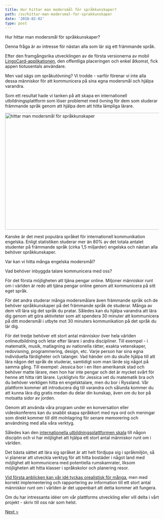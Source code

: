 ```yaml
---
title: Hur hittar man modersmål för språkkunskaper?
path: /sv/hittar-man-modersmal-for-sprakkunskaper
date: '2018-02-02'
type: post
---
```


Hur hittar man modersmål för språkkunskaper?

Denna fråga är av intresse för nästan alla som lär sig ett främmande språk.

Efter den framgångsrika utvecklingen av de första versionerna av mobil <a href="https://lingocard.com">LingoCard-applikationen</a>, den offentliga placeringen och enkel åtkomst, fick appen tiotusentals användare.

Men vad sägs om språkutövning? Vi trodde - varför förenar vi inte alla dessa människor för att kommunicera på sina egna modersmål och hjälpa varandra.

Som ett resultat hade vi tanken på att skapa en internationell utbildningsplattform som löser problemet med övning för dem som studerar främmande språk genom att hjälpa dem att hitta lämpliga lärare.

<img class="aligncenter wp-image-78 size-full" src="../images/platform/social-network.jpg" alt="hittar man modersmål för språkkunskaper" width="628" height="383" />

Kanske är det mest populära språket för internationell kommunikation engelska. Enligt statistiken studerar mer än 80% av det totala antalet studenter på främmande språk (cirka 1,5 miljarder) engelska och nästan alla behöver språkkunskaper.

Var kan vi hitta många engelska modersmål?

Vad behöver inbyggda talare kommunicera med oss?

För det första möjligheten att tjäna pengar online. Miljoner människor runt om i världen är redo att tjäna pengar online genom att kommunicera på sitt eget språk.

För det andra studerar många modersmålare även främmande språk och de behöver språkkunskaper på det främmande språk de studerar. Många av dem vill lära sig det språk du pratar. Således kan du hjälpa varandra att lära dig genom att göra aktiviteter som att spendera 30 minuter att kommunicera på ditt modersmål i utbyte mot 30 minuters kommunikation på det språk du lär dig.

För det tredje behöver ett stort antal människor över hela världen onlineutbildning och letar efter lärare i andra discipliner. Till exempel - i matematik, musik, matlagning av nationella rätter, exakta vetenskaper, redovisning, programmering, design, etc. Varje person har sina egna individuella färdigheter och talanger. Vad händer om du skulle hjälpa till att lära någon det språk de studerar, samtidigt som man lärde sig något på samma gång. Till exempel: Jessica bor i en liten amerikansk stad och behöver matte lärare, men hon har inte pengar och det är mycket svårt för henne att hitta rätt lärare. Lyckligtvis för Jessica vet du matematik bra och du behöver verkligen hitta en engelsktalare, men du bor i Ryssland. Vår plattform kommer att introducera dig till varandra och sålunda kommer du att kunna lära dig gratis medan du delar din kunskap, även om du bor på motsatta sidor av jorden.

Genom att använda våra program under en konversation eller videokonferens kan du snabbt skapa språkkort med nya ord och meningar som direkt kommer till ditt molnlagring för senare memorering och användning med alla våra verktyg.

Således kan den <a href="https://lingocard.com">internationella utbildningsplattformen skala</a> till någon disciplin och vi har möjlighet att hjälpa ett stort antal människor runt om i världen.

Det bästa sättet att lära sig språket är att helt fördjupa sig i språkmiljön, så vi planerar att utveckla verktyg för att hitta bostäder i något land med möjlighet att kommunicera med potentiella rumskamrater, liksom möjligheten att hitta klasser i språkskolor och planering resor.

<a href="http://lingocard.org">Vid första anblicken kan vår idé tyckas orealistisk för många</a>, men med korrekt implementering och rapportering av information till ett stort antal människor runt om i världen är det uppenbart att detta kommer att fungera.

Om du har intressanta idéer om vår plattforms utveckling eller vill delta i vårt projekt - skriv till oss när som helst.

<a href="/sv/hur-lar-man-sig-engelska-snabbt">Next ></a>